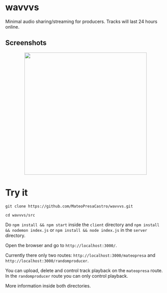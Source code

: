 
# wavvvs

Minimal audio sharing/streaming for producers. Tracks will last 24 hours online.


## Screenshots

<p align="center">
  <img src="https://res.cloudinary.com/dlshfgwja/image/upload/v1676199043/suchkvwlztsl2d2rx3xd.png" style="width:40vw;height:auto;" />
</p>


# Try it

``git clone https://github.com/MateoPresaCastro/wavvvs.git``

``cd wavvvs/src``

Do ``npm install && npm start`` inside the ``client`` directory and  ``npm install && nodemon index.js`` or ``npm install && node index.js`` in the ``server`` directory.

Open the browser and go to ``http://localhost:3000/``.

Currently there only two routes: ``http://localhost:3000/mateopresa`` and
``http://localhost:3000/randomproducer``.

You can upload, delete and control track playback on the ``mateopresa`` route. In the ``randomproducer`` route you can only control playback.

More information inside both directories.
